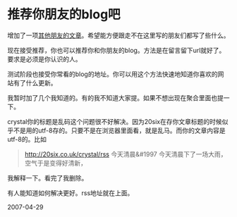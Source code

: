 # 推荐你朋友的blog吧

增加了一项[其他朋友的文章](http://pengyou.rijiben.org/aggregator)。希望能方便跟走不在这里写的朋友们都写了些什么。

现在接受推荐，你也可以推荐你和你朋友的blog。方法是在留言留下url就好了。要求是必须是你认识的人。


<!--break-->

测试阶段也接受你常看的blog的地址。你可以用这个方法快速地知道你喜欢的网站有了什么更新。

我暂时加了几个我知道的。有的我不知道大家提。如果不想出现在聚合里面也提一下。

crystal你的标题是乱码这个问题很不好解决。因为20six在存你文章标题的时候似乎不是用的utf-8存的。只要不是在浏览器里面看，就是乱马。而你的文章内容是utf-8的。比如

> http://20six.co.uk/crystal/rss
> &#20170;&#22825;&#28165;&#26216;&#1997
> 今天清晨下了一场大雨，空气于是变得好清新，

我解释一下。看完了我删除。

有人能知道如何解决更好。rss地址就在上面。

2007-04-29
